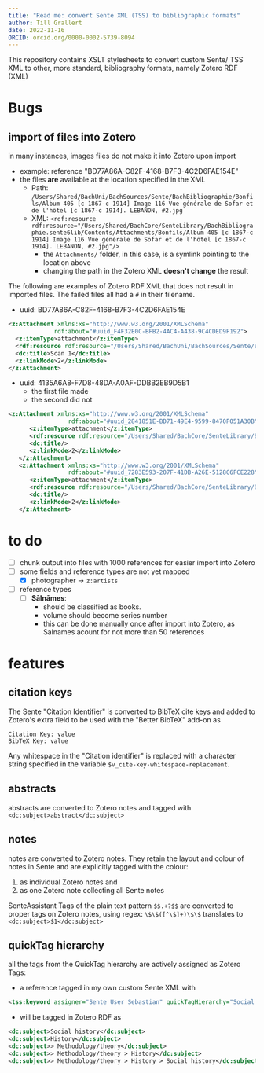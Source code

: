 ```yaml
---
title: "Read me: convert Sente XML (TSS) to bibliographic formats"
author: Till Grallert
date: 2022-11-16
ORCID: orcid.org/0000-0002-5739-8094
---
```


This repository contains XSLT stylesheets to convert custom Sente/ TSS XML to other, more standard, bibliography formats, namely Zotero RDF (XML)

# Bugs

## import of files into Zotero

in many instances, images files do not make it into Zotero upon import

* example: reference "BD77A86A-C82F-4168-B7F3-4C2D6FAE154E"
* the files **are** available at the location specified in the XML
    - Path: `/Users/Shared/BachUni/BachSources/Sente/BachBibliographie/Bonfils/Album 405 [c 1867-c 1914] Image 116 Vue générale de Sofar et de l'hôtel [c 1867-c 1914]. LEBANON, #2.jpg`
    - XML: `<rdf:resource rdf:resource="/Users/Shared/BachCore/SenteLibrary/BachBibliographie.sente6lib/Contents/Attachments/Bonfils/Album 405 [c 1867-c 1914] Image 116 Vue générale de Sofar et de l'hôtel [c 1867-c 1914]. LEBANON, #2.jpg"/>`
        + the `Attachments/` folder, in this case, is a symlink pointing to the location above
        + changing the path in the Zotero XML **doesn't change** the result

The following are examples of Zotero RDF XML that does not result in imported files. The failed files all had a `#` in their filename.

- uuid: BD77A86A-C82F-4168-B7F3-4C2D6FAE154E

```xml
<z:Attachment xmlns:xs="http://www.w3.org/2001/XMLSchema"
             rdf:about="#uuid_F4F32E0C-BFB2-4AC4-A438-9C4CDED9F192">
  <z:itemType>attachment</z:itemType>
  <rdf:resource rdf:resource="/Users/Shared/BachUni/BachSources/Sente/BachBibliographie/Bonfils/Album 405 [c 1867-c 1914] Image 116 Vue générale de Sofar et de l'hôtel [c 1867-c 1914]. LEBANON, #2.jpg"/>
  <dc:title>Scan 1</dc:title>
  <z:linkMode>2</z:linkMode>
</z:Attachment>
```

- uuid: 4135A6A8-F7D8-48DA-A0AF-DDBB2EB9D5B1
    + the first file made
    + the second did not

```xml
<z:Attachment xmlns:xs="http://www.w3.org/2001/XMLSchema"
                 rdf:about="#uuid_2841851E-BD71-49E4-9599-8470F051A30B">
      <z:itemType>attachment</z:itemType>
      <rdf:resource rdf:resource="/Users/Shared/BachCore/SenteLibrary/BachBibliographie.sente6lib/Contents/Attachments/! Unknown Author(s)/damaskus bahnhof kadem foto ak i ii.jpg"/>
      <dc:title/>
      <z:linkMode>2</z:linkMode>
   </z:Attachment>
   <z:Attachment xmlns:xs="http://www.w3.org/2001/XMLSchema"
                 rdf:about="#uuid_7283E593-207F-41DB-A26E-5128C6FCE228">
      <z:itemType>attachment</z:itemType>
      <rdf:resource rdf:resource="/Users/Shared/BachCore/SenteLibrary/BachBibliographie.sente6lib/Contents/Attachments/! Unknown Author(s)/damaskus bahnhof kadem foto ak i ii #2.jpg"/>
      <dc:title/>
      <z:linkMode>2</z:linkMode>
   </z:Attachment>
```
# to do

- [ ] chunk output into files with 1000 references for easier import into Zotero
- [ ] some fields and reference types are not yet mapped
	+ [x] photographer -> `z:artists`
- [ ] reference types
	+ [ ] **Sālnāmes**: 
		* should be classified as books. 
		* volume should become series number
		* this can be done manually once after import into Zotero, as Salnames acount for not more than 50 references

# features
## citation keys

The Sente "Citation Identifier" is converted to BibTeX cite keys and added to Zotero's extra field to be used with the "Better BibTeX" add-on as

```
Citation Key: value
BibTeX Key: value
```

Any whitespace in the "Citation identifier" is replaced with a character string specified in the variable `$v_cite-key-whitespace-replacement`.

## abstracts

abstracts are converted to Zotero notes and tagged with `<dc:subject>abstract</dc:subject>`

## notes

notes are converted to Zotero notes. They retain the layout and colour of notes in Sente and are explicitly tagged with the colour:

1. as individual Zotero notes and
2. as one Zotero note collecting all Sente notes

SenteAssistant Tags of the plain text pattern `$$.+?$$` are converted to proper tags on Zotero notes, using regex: `\$\$([^\$]+)\$\$` translates to `<dc:subject>$1</dc:subject>`

## quickTag hierarchy

all the tags from the QuickTag hierarchy are actively assigned as Zotero Tags:

+ a reference tagged in my own custom Sente XML with

```xml
<tss:keyword assigner="Sente User Sebastian" quickTagHierarchy="Social history|History|Methodology/theory|">Social history</tss:keyword>
```

+ will be tagged in Zotero RDF as

```xml
<dc:subject>Social history</dc:subject>
<dc:subject>History</dc:subject>
<dc:subject>> Methodology/theory</dc:subject>
<dc:subject>> Methodology/theory > History</dc:subject>
<dc:subject>> Methodology/theory > History > Social history</dc:subject>
```
